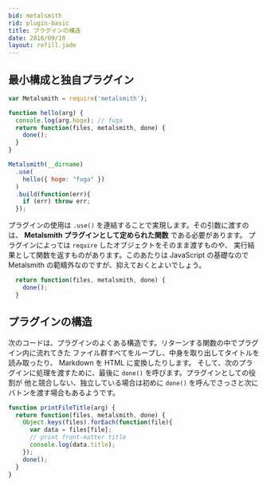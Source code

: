 ```yaml
---
bid: metalsmith
rid: plugin-basic
title: プラグインの構造
date: 2016/09/10
layout: refill.jade
---
```


## 最小構成と独自プラグイン

```js
var Metalsmith = require('metalsmith');

function hello(arg) {
  console.log(arg.hoge); // fuga
  return function(files, metalsmith, done) {
    done();
  }
}

Metalsmith(__dirname)
  .use(
    hello({ hoge: "fuga" })
  )
  .build(function(err){
    if (err) throw err;
  });
```

プラグインの使用は `.use()` を連結することで実現します。その引数に渡すのは、
__Metalsmith プラグインとして定められた関数__ である必要があります。
プラグインによっては `require` したオブジェクトをそのまま渡すものや、
実行結果として関数を返すものがあります。このあたりは JavaScript の基礎なので
Metalsmith の範疇外なのですが、抑えておくとよいでしょう。

```js
  return function(files, metalsmith, done) {
    done();
  }
```


## プラグインの構造

次のコードは、プラグインのよくある構造です。リターンする関数の中でプラグイン内に流れてきた
ファイル群すべてをループし、中身を取り出してタイトルを読み取ったり、
Markdown を HTML に変換したりします。
そして、次のプラグインに処理を渡すために、最後に `done()` を呼びます。プラグインとしての役割が
他と競合しない、独立している場合は初めに `done()` を呼んでさっさと次にバトンを渡す場合もあるようです。

```js
function printFileTitle(arg) {
  return function(files, metalsmith, done) {
    Object.keys(files).forEach(function(file){
      var data = files[file];
      // print front-matter title
      console.log(data.title);
    });
    done();
  }
}
```
